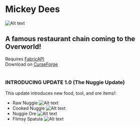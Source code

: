 # Mickey Dees
![Alt text](https://cdn.discordapp.com/attachments/636925827363373075/881618450907275314/mickeydeesLOGO.png "Mickey Dees")
## A famous restaurant chain coming to the Overworld!
Requires [FabricAPI](https://www.curseforge.com/minecraft/mc-mods/fabric-api) <br/>
Download on [CurseForge](https://www.curseforge.com/minecraft/mc-mods/mickey-dees)
#

### INTRODUCING UPDATE 1.0 (The Nuggie Update)

This update introduces new food, tool, and ore items!:

- Raw Nuggie ![Alt text](https://cdn.discordapp.com/attachments/856003193216827395/882300913065291796/raw_nuggie.png "Raw Nuggie")
- Cooked Nuggie ![Alt text](https://cdn.discordapp.com/attachments/856003193216827395/882300906559922257/cooked_nuggie.png "Cooked Nuggie")
- Nuggie Ore ![Alt text](https://cdn.discordapp.com/attachments/856003193216827395/882301115658567710/nuggie_ore.png "Nuggie Ore")
- Flimsy Spatula ![Alt text](https://cdn.discordapp.com/attachments/856003193216827395/882300908963233832/flimsy_spatula.png "Flimsy Spatula")

